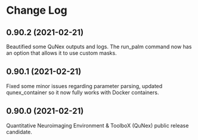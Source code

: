 # Change Log

## 0.90.2 (2021-02-21)

Beautified some QuNex outputs and logs. The run_palm command now has an option that allows it to use custom masks.

## 0.90.1 (2021-02-21)

Fixed some minor issues regarding parameter parsing, updated qunex_container so it now fully works with Docker containers.

## 0.90.0 (2021-02-21)

Quantitative Neuroimaging Environment & ToolboX (QuNex) public release candidate.
